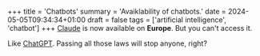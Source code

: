 +++
title = 'Chatbots'
summary = 'Avaiklability of chatbots.'
date = 2024-05-05T09:34:34+01:00
draft = false
tags = ['artificial intelligence', 'chatbot']
+++
[Claude](https://claude.ai/) is now available on **Europe**. But you can't access it.

Like [ChatGPT](https://chat.openai.com/). Passing all those laws will stop anyone, right?
